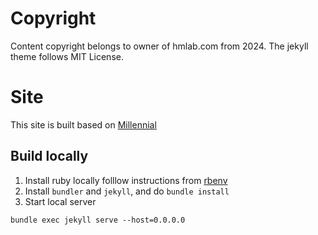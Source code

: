 # Copyright

Content copyright belongs to owner of hmlab.com from 2024. The jekyll theme follows MIT License.


# Site

This site is built based on [Millennial](https://lenpaul.github.io/Millennial/)

## Build locally
1. Install ruby locally
   folllow instructions from [rbenv](https://github.com/rbenv/rbenv)
2. Install `bundler` and `jekyll`, and do `bundle install`
3. Start local server

```
bundle exec jekyll serve --host=0.0.0.0
```
